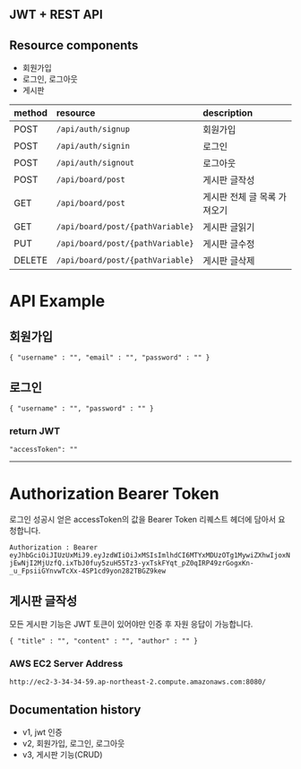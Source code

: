 ## JWT + REST API
## Resource components
- 회원가입
- 로그인, 로그아웃
- 게시판

| method | resource      | description                       |
-----|:--------------|:----------------------------------|
POST   | `/api/auth/signup`     | 회원가입 |
POST   | `/api/auth/signin`     | 로그인 |
POST   | `/api/auth/signout`    | 로그아웃 |
POST   | `/api/board/post`      | 게시판 글작성 | 
GET    | `/api/board/post`      | 게시판 전체 글 목록 가져오기 |
GET    | `/api/board/post/{pathVariable}`  | 게시판 글읽기 |
PUT    | `/api/board/post/{pathVariable}` | 게시판 글수정 |
DELETE | `/api/board/post/{pathVariable}` | 게시판 글삭제 |

# API Example
## 회원가입
`{
"username" : "",
"email" : "",
"password" : ""
}
`
## 로그인
`{
"username" : "",
"password" : ""
}`
### return JWT
`"accessToken": ""`

---

# Authorization Bearer Token
로그인 성공시 얻은 accessToken의 값을 Bearer Token 리퀘스트 헤더에 담아서 요청합니다.

`Authorization : Bearer eyJhbGciOiJIUzUxMiJ9.eyJzdWIiOiJxMSIsImlhdCI6MTYxMDUzOTg1MywiZXhwIjoxNjEwNjI2MjUzfQ.ixTbJ0fuy5zuH55Tz3-yxTskFYqt_pZ0qIRP49zrGogxKn-_u_FpsiiGYnvwTcXx-4SP1cd9yon282TBGZ9kew`
## 게시판 글작성

 모든 게시판 기능은 JWT 토큰이 있어야만 인증 후 자원 응답이 가능합니다.

`{
"title" : "",
"content" : "",
"author" : ""
}`


### AWS EC2 Server Address
`http://ec2-3-34-34-59.ap-northeast-2.compute.amazonaws.com:8080/`

## Documentation history
- v1, jwt 인증
- v2, 회원가입, 로그인, 로그아웃
- v3, 게시판 기능(CRUD)
